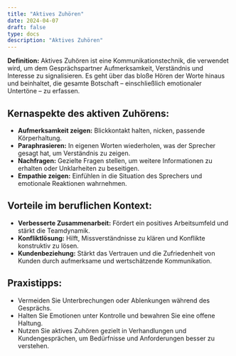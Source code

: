 ```yaml
---
title: "Aktives Zuhören"
date: 2024-04-07
draft: false
type: docs
description: "Aktives Zuhören"
---
```


**Definition:** Aktives Zuhören ist eine Kommunikationstechnik, die verwendet wird, um dem Gesprächspartner Aufmerksamkeit, Verständnis und Interesse zu signalisieren. Es geht über das bloße Hören der Worte hinaus und beinhaltet, die gesamte Botschaft – einschließlich emotionaler Untertöne – zu erfassen.

## Kernaspekte des aktiven Zuhörens:

- **Aufmerksamkeit zeigen:** Blickkontakt halten, nicken, passende Körperhaltung.
- **Paraphrasieren:** In eigenen Worten wiederholen, was der Sprecher gesagt hat, um Verständnis zu zeigen.
- **Nachfragen:** Gezielte Fragen stellen, um weitere Informationen zu erhalten oder Unklarheiten zu beseitigen.
- **Empathie zeigen:** Einfühlen in die Situation des Sprechers und emotionale Reaktionen wahrnehmen.

## Vorteile im beruflichen Kontext:

- **Verbesserte Zusammenarbeit:** Fördert ein positives Arbeitsumfeld und stärkt die Teamdynamik.
- **Konfliktlösung:** Hilft, Missverständnisse zu klären und Konflikte konstruktiv zu lösen.
- **Kundenbeziehung:** Stärkt das Vertrauen und die Zufriedenheit von Kunden durch aufmerksame und wertschätzende Kommunikation.

## Praxistipps:

- Vermeiden Sie Unterbrechungen oder Ablenkungen während des Gesprächs.
- Halten Sie Emotionen unter Kontrolle und bewahren Sie eine offene Haltung.
- Nutzen Sie aktives Zuhören gezielt in Verhandlungen und Kundengesprächen, um Bedürfnisse und Anforderungen besser zu verstehen.
